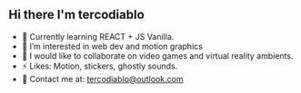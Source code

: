 <!--
**tercodiablo/tercodiablo** is a ✨ _special_ ✨ repository because its `README.md` (this file) appears on your GitHub profile.
-->

## Hi there I'm tercodiablo

+ 🌱 Currently learning REACT + JS Vanilla. 
+ 👀 I’m interested in web dev and motion graphics 
+ 👯 I would like to collaborate on video games and virtual reality ambients.
+ ⚡ Likes: Motion, stickers, ghostly sounds.
+ 📧 Contact me at: tercodiablo@outlook.com
